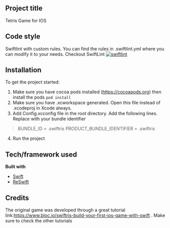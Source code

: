 ## Project title
Tetris Game for IOS

## Code style
Swiftlint with custom rules. You can find the rules in .swiftlint.yml where you can modify it to your needs. Checkout SwiftLint
[![swiftlint](https://img.shields.io/badge/code%20style-standard-brightgreen.svg?style=flat)](https://github.com/realm/SwiftLint)

## Installation
To get the project started: 
1. Make sure you have cocoa pods installed (https://cocoapods.org) then install the pods
```pod install```
2. Make sure you have .xcworkspace generated. Open this file instead of .xcodeproj in Xcode always.
3. Add Config.xcconfig file in the root directory. Add the following lines. Replace <identifier> with your bundle identifier
> BUNDLE_ID = <identifier>.swiftris
> PRODUCT_BUNDLE_IDENTIFIER = <identifier>.swiftris
4. Run the project

## Tech/framework used
<b>Built with</b>
- [Swift](https://developer.apple.com/swift/)
- [ReSwift](https://github.com/ReSwift/ReSwift)

## Credits
The original game was developed through a great tutorial link:https://www.bloc.io/swiftris-build-your-first-ios-game-with-swift . Make sure to check the other tutorials